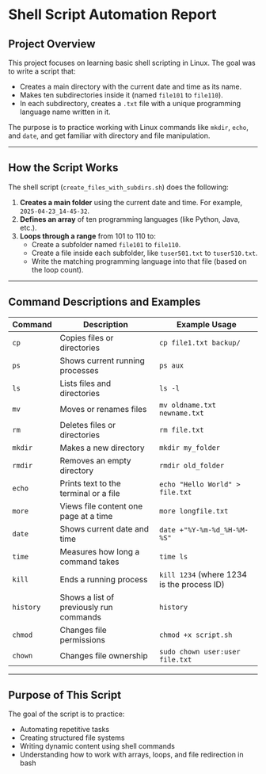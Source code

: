# Shell Script Automation Report

## Project Overview
This project focuses on learning basic shell scripting in Linux. The goal was to write a script that:
- Creates a main directory with the current date and time as its name.
- Makes ten subdirectories inside it (named `file101` to `file110`).
- In each subdirectory, creates a `.txt` file with a unique programming language name written in it.

The purpose is to practice working with Linux commands like `mkdir`, `echo`, and `date`, and get familiar with directory and file manipulation.

---

## How the Script Works

The shell script (`create_files_with_subdirs.sh`) does the following:

1. **Creates a main folder** using the current date and time. For example, `2025-04-23_14-45-32`.
2. **Defines an array** of ten programming languages (like Python, Java, etc.).
3. **Loops through a range** from 101 to 110 to:
   - Create a subfolder named `file101` to `file110`.
   - Create a file inside each subfolder, like `tuser501.txt` to `tuser510.txt`.
   - Write the matching programming language into that file (based on the loop count).

---

## Command Descriptions and Examples

| **Command** | **Description** | **Example Usage** |
|-------------|------------------|--------------------|
| `cp` | Copies files or directories | `cp file1.txt backup/` |
| `ps` | Shows current running processes | `ps aux` |
| `ls` | Lists files and directories | `ls -l` |
| `mv` | Moves or renames files | `mv oldname.txt newname.txt` |
| `rm` | Deletes files or directories | `rm file.txt` |
| `mkdir` | Makes a new directory | `mkdir my_folder` |
| `rmdir` | Removes an empty directory | `rmdir old_folder` |
| `echo` | Prints text to the terminal or a file | `echo "Hello World" > file.txt` |
| `more` | Views file content one page at a time | `more longfile.txt` |
| `date` | Shows current date and time | `date +"%Y-%m-%d_%H-%M-%S"` |
| `time` | Measures how long a command takes | `time ls` |
| `kill` | Ends a running process | `kill 1234` (where 1234 is the process ID) |
| `history` | Shows a list of previously run commands | `history` |
| `chmod` | Changes file permissions | `chmod +x script.sh` |
| `chown` | Changes file ownership | `sudo chown user:user file.txt` |

---

## Purpose of This Script
The goal of the script is to practice:
- Automating repetitive tasks
- Creating structured file systems
- Writing dynamic content using shell commands
- Understanding how to work with arrays, loops, and file redirection in bash
